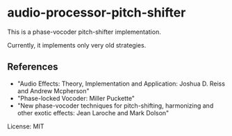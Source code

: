 # audio-processor-pitch-shifter

This is a phase-vocoder pitch-shifter implementation.

Currently, it implements only very old strategies.

## References
* "Audio Effects: Theory, Implementation and Application: Joshua D. Reiss and Andrew Mcpherson"
* "Phase-locked Vocoder: Miller Puckette"
* "New phase-vocoder techniques for pitch-shifting, harmonizing and other exotic effects: Jean Laroche and Mark Dolson"

License: MIT
